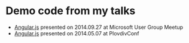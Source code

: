 Demo code from my talks
=================================


* [Angular.js](https://github.com/RStankov/talks-code/tree/master/2014.09.27-AngularJs) presented on 2014.09.27 at Microsoft User Group Meetup
* [Angular.js](https://github.com/RStankov/talks-code/tree/master/2014.05.07-AngularJs) presented on 2014.05.07 at PlovdivConf
